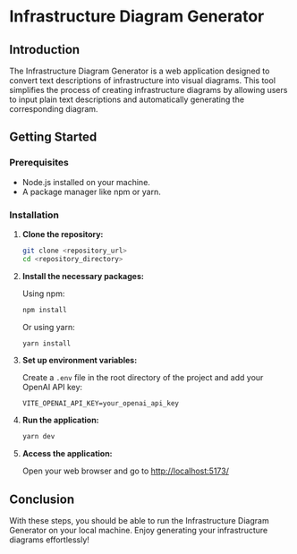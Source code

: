# Infrastructure Diagram Generator

## Introduction

The Infrastructure Diagram Generator is a web application designed to convert text descriptions of infrastructure into visual diagrams. This tool simplifies the process of creating infrastructure diagrams by allowing users to input plain text descriptions and automatically generating the corresponding diagram.

## Getting Started

### Prerequisites

- Node.js installed on your machine.
- A package manager like npm or yarn.

### Installation

1. **Clone the repository:**

   ```bash
   git clone <repository_url>
   cd <repository_directory>
   ```

2. **Install the necessary packages:**

   Using npm:

   ```bash
   npm install
   ```

   Or using yarn:

   ```bash
   yarn install
   ```

3. **Set up environment variables:**

   Create a `.env` file in the root directory of the project and add your OpenAI API key:

   ```env
   VITE_OPENAI_API_KEY=your_openai_api_key
   ```

4. **Run the application:**

   ```bash
   yarn dev
   ```

5. **Access the application:**

   Open your web browser and go to [http://localhost:5173/](http://localhost:5173/)

## Conclusion

With these steps, you should be able to run the Infrastructure Diagram Generator on your local machine. Enjoy generating your infrastructure diagrams effortlessly!
